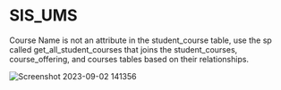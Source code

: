 # SIS_UMS

Course Name is not an attribute in the student_course table, use the sp called get_all_student_courses that joins the student_courses, course_offering, and courses tables based on their relationships.


![Screenshot 2023-09-02 141356](https://github.com/AliHamed195/SIS_UMS/assets/110059893/2a25b24c-090a-42b6-b947-3cc89f952550)
